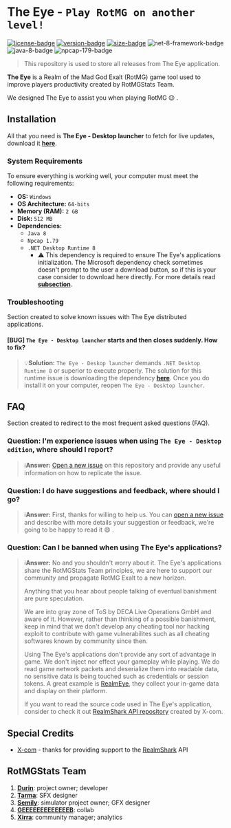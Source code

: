 # The Eye - `Play RotMG on another level!`
[![license-badge]][license] [![version-badge]][latest] [![size-badge]][latest] ![net-8-framework-badge] ![java-8-badge] ![npcap-179-badge]
> This repository is used to store all releases from The Eye application.

**The Eye** is a Realm of the Mad God Exalt (RotMG) game tool used to improve players productivity created by RotMGStats Team.

We designed The Eye to assist you when playing RotMG 😉 .

## Installation
All that you need is **The Eye - Desktop launcher** to fetch for live updates, download it [**here**](https://github.com/Devwarlt/the-eye-resources/raw/refs/heads/main/redist/The%20Eye%20-%20Installer.exe).

### System Requirements
To ensure everything is working well, your computer must meet the following requirements:
- **OS:** `Windows`
- **OS Architecture:** `64-bits`
- **Memory (RAM):** `2 GB`
- **Disk:** `512 MB`
- **Dependencies:**
  - `Java 8`
  - `Npcap 1.79`
  - `.NET Desktop Runtime 8`
    - :warning: This dependency is required to ensure The Eye's applications initialization. The Microsoft dependency check sometimes doesn't prompt to the user a download button, so if this is your case consider to download here directly. For more details read [**subsection**](#bug-the-eye---desktop-launcher-starts-and-then-closes-suddenly-how-to-fix).

### Troubleshooting
Section created to solve known issues with The Eye distributed applications.

#### [BUG] `The Eye - Desktop launcher` starts and then closes suddenly. How to fix?
> 💡**Solution:** `The Eye - Deskop launcher` demands `.NET Desktop Runtime 8` or superior to execute properly. The solution for this runtime issue is downloading the dependency [**here**][net-desktop-runtime]. Once you do install it on your computer, reopen `The Eye - Desktop launcher`.

## FAQ
Section created to redirect to the most frequent asked questions (FAQ).

### **Question:** I'm experience issues when using `The Eye - Desktop edition`, where should I report?
> ℹ️**Answer:** [Open a new issue](https://github.com/Devwarlt/the-eye-resources/issues/new/choose) on this repository and provide any useful information on how to replicate the issue.

### **Question:** I do have suggestions and feedback, where should I go?
> ℹ️**Answer:** First, thanks for willing to help us. You can [open a new issue](https://github.com/Devwarlt/the-eye-resources/issues/new/choose) and describe with more details your suggestion or feedback, we're going to be happy to read it 😄 .

### **Question:** Can I be banned when using The Eye's applications?
> ℹ️**Answer:** No and you shouldn't worry about it. The Eye's applications share the RotMGStats Team principles, we are here to support our community and propagate RotMG Exalt to a new horizon.
>
> Anything that you hear about people talking of eventual banishment are pure speculation.
>
> We are into gray zone of ToS by DECA Live Operations GmbH and aware of it. However, rather than thinking of a possible banishment, keep in mind that we don't develop any cheating tool nor hacking exploit to contribute with game vulnerabilites such as all cheating softwares known by community since then.
> 
> Using The Eye's applications don't provide any sort of advantage in game. We don't inject nor effect your gameplay while playing. We do read game network packets and deserialize them into readable data, no sensitive data is being touched such as credentials or session tokens. A great example is [RealmEye](https://www.realmeye.com/), they collect your in-game data and display on their platform.
>
> If you want to read the source code used in The Eye's application, consider to check it out [RealmShark API repository](https://github.com/X-com/RealmShark) created by X-com.

## Special Credits
- [X-com](https://github.com/X-com) - thanks for providing support to the [RealmShark](https://github.com/X-com/RealmShark) API

## RotMGStats Team
1. [**Durin**](https://www.realmeye.com/player/Durin): project owner; developer
2. [**Tarma**](https://www.realmeye.com/player/Tarma): SFX designer
3. [**Semily**](https://www.realmeye.com/player/Semily): simulator project owner; GFX designer
4. [**GEEEEEEEEEEEEEB**](https://www.realmeye.com/player/GEEEEEEEEEEEEEB): collab
5. [**Xirra**](https://www.realmeye.com/player/Xirra): community manager; analytics

[license]: /LICENSE
[license-badge]: https://img.shields.io/badge/CC0%201.0-gray?style=plastic
[latest]: https://github.com/Devwarlt/the-eye-resources/releases/latest
[net-desktop-runtime]: https://download.visualstudio.microsoft.com/download/pr/8d6c1aaa-7d58-455a-acec-aab350860582/ab5f7c23dc72516e77065fcaf99ad444/aspnetcore-runtime-8.0.11-win-x64.exe

[size-badge]: https://img.shields.io/github/repo-size/Devwarlt/the-eye-resources?style=plastic
[language-badge]: https://img.shields.io/badge/8.0%2B-purple?logo=cs&style=plastic
[net-8-framework-badge]: https://img.shields.io/badge/%20-8.0%2B-purple?logo=.net&style=plastic
[java-8-badge]: https://img.shields.io/badge/Java%20-8.0-yellow?logo=java&style=plastic
[npcap-179-badge]: https://img.shields.io/badge/Npcap%20-1.79-orange?&style=plastic
[version-badge]: https://img.shields.io/github/release/Devwarlt/the-eye-resources?color=success&logo=github&style=plastic
